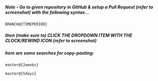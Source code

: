 ##### Note - Go to given repository in GitHub & setup a Pull Request (refer to screenshot) with the following syntax...

```
BRANCH@{TIMEPERIOD}
```

##### then (make sure to) CLICK THE DROPDOWN ITEM WITH THE CLOCK/REWIND ICON (refer to screenshot)

##### here are some searches for copy-pasting:

```
master@{2weeks}
```
        
```
master@{5days}
```
        

